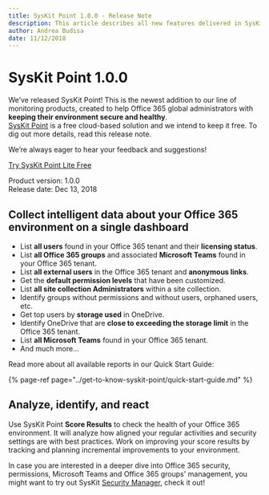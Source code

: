 ```yaml
---
title: SysKit Point 1.0.0 - Release Note
description: This article describes all new features delivered in SysKit Point - 1.0.0.
author: Andrea Budisa
date: 11/12/2018
---
```


# SysKit Point 1.0.0

We’ve released SysKit Point! This is the newest addition to our line of monitoring products, created to help Office 365 global administrators with **keeping their environment secure and healthy**.  
[SysKit Point](https://www.syskit.com/products/point/) is a free cloud-based solution and we intend to keep it free. To dig out more details, read this release note.

We’re always eager to hear your feedback and suggestions!

[Try SysKit Point Lite Free](https://point.syskit.com/)

Product version: 1.0.0  
Release date: Dec 13, 2018

## Collect intelligent data about your Office 365 environment on a single dashboard

* List **all users** found in your Office 365 tenant and their **licensing status**.
* List **all Office 365 groups** and associated **Microsoft Teams** found in your Office 365 tenant.
* List **all external users** in the Office 365 tenant and **anonymous links**.
* Get the **default permission levels** that have been customized.
* List **all site collection Administrators** within a site collection.
* Identify groups without permissions and without users, orphaned users, etc.
* Get top users by **storage used** in OneDrive.
* Identify OneDrive that are **close to exceeding the storage limit** in the Office 365 tenant.
* List **all Microsoft Teams** found in your Office 365 tenant.
* And much more... 

Read more about all available reports in our Quick Start Guide:

{% page-ref page="../get-to-know-syskit-point/quick-start-guide.md" %}

## Analyze, identify, and react

Use SysKit Point **Score Results** to check the health of your Office 365 environment. It will analyze how aligned your regular activities and security settings are with best practices. Work on improving your score results by tracking and planning incremental improvements to your environment.

In case you are interested in a deeper dive into Office 365 security, permissions, Microsoft Teams and Office 365 groups' management, you might want to try out SysKit [Security Manager](https://www.syskit.com/products/security-manager/), check it out!

